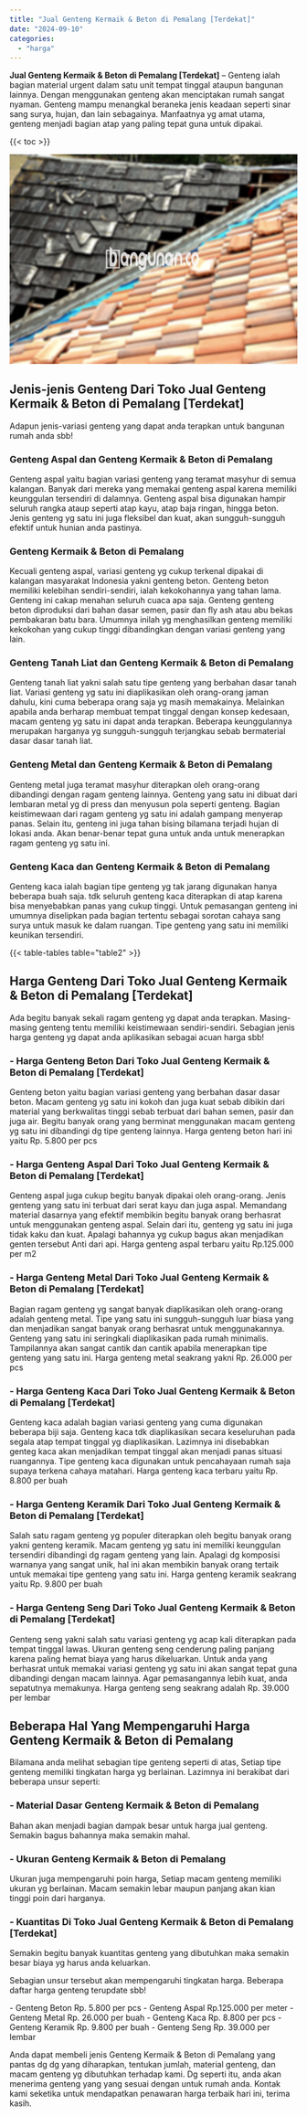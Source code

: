 ```yaml
---
title: "Jual Genteng Kermaik & Beton di Pemalang [Terdekat]"
date: "2024-09-10"
categories: 
  - "harga"
---
```


**Jual Genteng Kermaik & Beton di Pemalang \[Terdekat\]** – Genteng ialah bagian material urgent dalam satu unit tempat tinggal ataupun bangunan lainnya. Dengan menggunakan genteng akan menciptakan rumah sangat nyaman. Genteng mampu menangkal beraneka jenis keadaan seperti sinar sang surya, hujan, dan lain sebagainya. Manfaatnya yg amat utama, genteng menjadi bagian atap yang paling tepat guna untuk dipakai.

{{< toc >}}

![Jual Genteng Kermaik & Beton di Pemalang [Terdekat]](/images/genteng-minimalis-murah26.png)

## Jenis-jenis Genteng Dari Toko Jual Genteng Kermaik & Beton di Pemalang \[Terdekat\]

Adapun jenis-variasi genteng yang dapat anda terapkan untuk bangunan rumah anda sbb!

### Genteng Aspal dan Genteng Kermaik & Beton di Pemalang

Genteng aspal yaitu bagian variasi genteng yang teramat masyhur di semua kalangan. Banyak dari mereka yang memakai genteng aspal karena memiliki keunggulan tersendiri di dalamnya. Genteng aspal bisa digunakan hampir seluruh rangka ataup seperti atap kayu, atap baja ringan, hingga beton. Jenis genteng yg satu ini juga fleksibel dan kuat, akan sungguh-sungguh efektif untuk hunian anda pastinya.

### Genteng Kermaik & Beton di Pemalang

Kecuali genteng aspal, variasi genteng yg cukup terkenal dipakai di kalangan masyarakat Indonesia yakni genteng beton. Genteng beton memiliki kelebihan sendiri-sendiri, ialah kekokohannya yang tahan lama. Genteng ini cakap menahan seluruh cuaca apa saja. Genteng genteng beton diproduksi dari bahan dasar semen, pasir dan fly ash atau abu bekas pembakaran batu bara. Umumnya inilah yg menghasilkan genteng memiliki kekokohan yang cukup tinggi dibandingkan dengan variasi genteng yang lain.

### Genteng Tanah Liat dan Genteng Kermaik & Beton di Pemalang

Genteng tanah liat yakni salah satu tipe genteng yang berbahan dasar tanah liat. Variasi genteng yg satu ini diaplikasikan oleh orang-orang jaman dahulu, kini cuma beberapa orang saja yg masih memakainya. Melainkan apabila anda berharap membuat tempat tinggal dengan konsep kedesaan, macam genteng yg satu ini dapat anda terapkan. Beberapa keunggulannya merupakan harganya yg sungguh-sungguh terjangkau sebab bermaterial dasar dasar tanah liat.

### Genteng Metal dan Genteng Kermaik & Beton di Pemalang

Genteng metal juga teramat masyhur diterapkan oleh orang-orang dibandingi dengan ragam genteng lainnya. Genteng yang satu ini dibuat dari lembaran metal yg di press dan menyusun pola seperti genteng. Bagian keistimewaan dari ragam genteng yg satu ini adalah gampang menyerap panas. Selain itu, genteng ini juga tahan bising bilamana terjadi hujan di lokasi anda. Akan benar-benar tepat guna untuk anda untuk menerapkan ragam genteng yg satu ini.

### Genteng Kaca dan Genteng Kermaik & Beton di Pemalang

Genteng kaca ialah bagian tipe genteng yg tak jarang digunakan hanya beberapa buah saja. tdk seluruh genteng kaca diterapkan di atap karena bisa menyebabkan panas yang cukup tinggi. Untuk pemasangan genteng ini umumnya diselipkan pada bagian tertentu sebagai sorotan cahaya sang surya untuk masuk ke dalam ruangan. Tipe genteng yang satu ini memiliki keunikan tersendiri.

{{< table-tables table="table2" >}}

## Harga Genteng Dari Toko Jual Genteng Kermaik & Beton di Pemalang \[Terdekat\]

Ada begitu banyak sekali ragam genteng yg dapat anda terapkan. Masing-masing genteng tentu memiliki keistimewaan sendiri-sendiri. Sebagian jenis harga genteng yg dapat anda aplikasikan sebagai acuan harga sbb!

### \- Harga Genteng Beton Dari Toko Jual Genteng Kermaik & Beton di Pemalang \[Terdekat\]

Genteng beton yaitu bagian variasi genteng yang berbahan dasar dasar beton. Macam genteng yg satu ini kokoh dan juga kuat sebab dibikin dari material yang berkwalitas tinggi sebab terbuat dari bahan semen, pasir dan juga air. Begitu banyak orang yang berminat menggunakan macam genteng yg satu ini dibandingi dg tipe genteng lainnya. Harga genteng beton hari ini yaitu Rp. 5.800 per pcs

### \- Harga Genteng Aspal Dari Toko Jual Genteng Kermaik & Beton di Pemalang \[Terdekat\]

Genteng aspal juga cukup begitu banyak dipakai oleh orang-orang. Jenis genteng yang satu ini terbuat dari serat kayu dan juga aspal. Memandang material dasarnya yang efektif membikin begitu banyak orang berhasrat untuk menggunakan genteng aspal. Selain dari itu, genteng yg satu ini juga tidak kaku dan kuat. Apalagi bahannya yg cukup bagus akan menjadikan genten tersebut Anti dari api. Harga genteng aspal terbaru yaitu Rp.125.000 per m2

### \- Harga Genteng Metal Dari Toko Jual Genteng Kermaik & Beton di Pemalang \[Terdekat\]

Bagian ragam genteng yg sangat banyak diaplikasikan oleh orang-orang adalah genteng metal. Tipe yang satu ini sungguh-sungguh luar biasa yang dan menjadikan sangat banyak orang berhasrat untuk menggunakannya. Genteng yang satu ini seringkali diaplikasikan pada rumah minimalis. Tampilannya akan sangat cantik dan cantik apabila menerapkan tipe genteng yang satu ini. Harga genteng metal seakrang yakni Rp. 26.000 per pcs

### \- Harga Genteng Kaca Dari Toko Jual Genteng Kermaik & Beton di Pemalang \[Terdekat\]

Genteng kaca adalah bagian variasi genteng yang cuma digunakan beberapa biji saja. Genteng kaca tdk diaplikasikan secara keseluruhan pada segala atap tempat tinggal yg diaplikasikan. Lazimnya ini disebabkan genteg kaca akan menjadikan tempat tinggal akan menjadi panas situasi ruangannya. Tipe genteng kaca digunakan untuk pencahayaan rumah saja supaya terkena cahaya matahari. Harga genteng kaca terbaru yaitu Rp. 8.800 per buah

### \- Harga Genteng Keramik Dari Toko Jual Genteng Kermaik & Beton di Pemalang \[Terdekat\]

Salah satu ragam genteng yg populer diterapkan oleh begitu banyak orang yakni genteng keramik. Macam genteng yg satu ini memiliki keunggulan tersendiri dibandingi dg ragam genteng yang lain. Apalagi dg komposisi warnanya yang sangat unik, hal ini akan membikin banyak orang tertaik untuk memakai tipe genteng yang satu ini. Harga genteng keramik seakrang yaitu Rp. 9.800 per buah

### \- Harga Genteng Seng Dari Toko Jual Genteng Kermaik & Beton di Pemalang \[Terdekat\]

Genteng seng yakni salah satu variasi genteng yg acap kali diterapkan pada tempat tinggal lawas. Ukuran genteng seng cenderung paling panjang karena paling hemat biaya yang harus dikeluarkan. Untuk anda yang berhasrat untuk memakai variasi genteng yg satu ini akan sangat tepat guna dibandingi dengan macam lainnya. Agar pemasangannya lebih kuat, anda sepatutnya memakunya. Harga genteng seng seakrang adalah Rp. 39.000 per lembar

## Beberapa Hal Yang Mempengaruhi Harga Genteng Kermaik & Beton di Pemalang

Bilamana anda melihat sebagian tipe genteng seperti di atas, Setiap tipe genteng memiliki tingkatan harga yg berlainan. Lazimnya ini berakibat dari beberapa unsur seperti:

### \- Material Dasar Genteng Kermaik & Beton di Pemalang

Bahan akan menjadi bagian dampak besar untuk harga jual genteng. Semakin bagus bahannya maka semakin mahal.

### \- Ukuran Genteng Kermaik & Beton di Pemalang

Ukuran juga mempengaruhi poin harga, Setiap macam genteng memiliki ukuran yg berlainan. Macam semakin lebar maupun panjang akan kian tinggi poin dari harganya.

### \- Kuantitas Di Toko Jual Genteng Kermaik & Beton di Pemalang \[Terdekat\]

Semakin begitu banyak kuantitas genteng yang dibutuhkan maka semakin besar biaya yg harus anda keluarkan.

Sebagian unsur tersebut akan mempengaruhi tingkatan harga. Beberapa daftar harga genteng terupdate sbb!

\- Genteng Beton Rp. 5.800 per pcs - Genteng Aspal Rp.125.000 per meter - Genteng Metal Rp. 26.000 per buah - Genteng Kaca Rp. 8.800 per pcs - Genteng Keramik Rp. 9.800 per buah - Genteng Seng Rp. 39.000 per lembar

Anda dapat membeli jenis Genteng Kermaik & Beton di Pemalang yang pantas dg dg yang diharapkan, tentukan jumlah, material genteng, dan macam genteng yg dibutuhkan terhadap kami. Dg seperti itu, anda akan menerima genteng yang yang sesuai dengan untuk rumah anda. Kontak kami seketika untuk mendapatkan penawaran harga terbaik hari ini, terima kasih.
